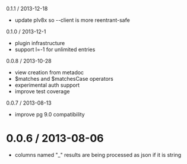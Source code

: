 0.1.1 / 2013-12-18
  * update plv8x so --client is more reentrant-safe

0.1.0 / 2013-12-1
  * plugin infrastructure
  * support l=-1 for unlimited entries

0.0.8 / 2013-10-28
  * view creation from metadoc
  * $matches and $matchesCase operators
  * experimental auth support
  * improve test coverage

0.0.7 / 2013-08-13
  * improve pg 9.0 compatibility

0.0.6 / 2013-08-06
==================
  * columns named "_" results are being processed as json if it is string

